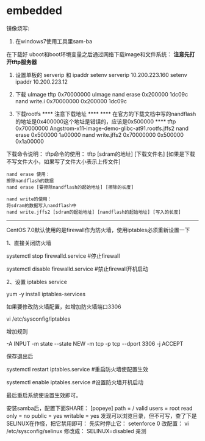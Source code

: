 # embedded

镜像烧写:
1. 在windows7使用工具里sam-ba

在下载好 uboot和boot环境变量之后通过网络下载image和文件系统：
****注意先打开tftp服务器****

1. 设置单板的 serverip 和 ipaddr
	setenv serverip 10.200.223.160
	setenv ipaddr 10.200.223.12

2. 下载 uImage
	tftp 0x70000000 uImage
	nand erase 0x200000 1dc09c
	nand write.i 0x70000000 0x200000  1dc09c

3. 下载rootfs
**** 注意下载地址 ****
**** 在官方的下载文档中写的nandflash的地址是0x400000这个地址是错误的，应该是0x500000 ****
	tftp 0x70000000 Angstrom-x11-image-demo-glibc-at91.rootfs.jffs2 
	nand erase 0x500000 1a00000
	nand write.jffs2 0x70000000 0x500000 0x1a00000

下载命令说明：
	tftp命令的使用：
	tftp [sdram的地址] [下载文件名] [如果是下载不写文件大小，如果写了文件大小表示上传文件]
	
	nand erase 使用：
	擦除nandflash的数据
	nand erase [要擦除nandflash的起始地址] [擦除的长度]
	
	nand write的使用：
	将sdram的数据写入nandflash中
	nand write.jffs2 [sdram的起始地址] [nandflash的起始地址] [写入的长度]

	
**********************************************************************
CentOS 7.0默认使用的是firewall作为防火墙，使用iptables必须重新设置一下

1、直接关闭防火墙

systemctl stop firewalld.service #停止firewall

systemctl disable firewalld.service #禁止firewall开机启动

2、设置 iptables service

yum -y install iptables-services

如果要修改防火墙配置，如增加防火墙端口3306

vi /etc/sysconfig/iptables 

增加规则

-A INPUT -m state --state NEW -m tcp -p tcp --dport 3306 -j ACCEPT

保存退出后

systemctl restart iptables.service #重启防火墙使配置生效

systemctl enable iptables.service #设置防火墙开机启动

最后重启系统使设置生效即可。	


安装samba后，配置下面SHARE：
[popeye]
 path = /
 valid users = root
 read only = no
 public = yes
 writable = yes
发现可以浏览目录，但不可写，查了下是SELINUX在作怪，把它禁用即可：
 先实时停止它：
setenforce 0
改配置：
vi /etc/sysconfig/selinux
修改成：
SELINUX=disabled
亲测
	
	